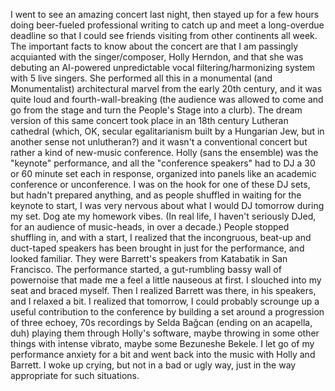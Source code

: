I went to see an amazing concert last night, then stayed up for a few hours doing beer-fueled professional writing to catch up and meet a long-overdue deadline so that I could see friends visiting from other continents all week.  The important facts to know about the concert are that I am passingly acquianted with the singer/composer, Holly Herndon, and that she was debuting an AI-powered unpredictable vocal filtering/harmonizing system with 5 live singers.  She performed all this in a monumental (and Monumentalist) architectural marvel from the early 20th century, and it was quite loud and fourth-wall-breaking (the audience was allowed to come and go from the stage and turn the People's Stage into a clurb).
The dream version of this same concert took place in an 18th century Lutheran cathedral (which, OK, secular egalitarianism built by a Hungarian Jew, but in another sense not unlutheran?) and it wasn't a conventional concert but rather a kind of new-music conference.  Holly (sans the ensemble) was the "keynote" performance, and all the "conference speakers" had to DJ a 30 or 60 minute set each in response, organized into panels like an academic conference or unconference.  I was on the hook for one of these DJ sets, but hadn't prepared anything, and as people shuffled in waiting for the keynote to start, I was very nervous about what I would DJ tomorrow during my set.  Dog ate my homework vibes.  (In real life, I haven't seriously DJed, for an audience of music-heads, in over a decade.) 
People stopped shuffling in, and with a start, I realized that the incongruous, beat-up and duct-taped speakers has been brought in just for the performance, and looked familiar.  They were Barrett's speakers from Katabatik in San Francisco. The performance started, a gut-rumbling bassy wall of powernoise that made me a feel a little nauseous at first.  I slouched into my seat and braced myself.  Then I realized Barrett was there, in his speakers, and I relaxed a bit.  I realized that tomorrow, I could probably scrounge up a useful contribution to the conference by building a set around a progression of three echoey, 70s recordings by Selda Bağcan (ending on an acapella, duh) playing them through Holly's software, maybe throwing in some other things with intense vibrato, maybe some Bezuneshe Bekele. I let go of my performance anxiety for a bit and went back into the music with Holly and Barrett.  I woke up crying, but not in a bad or ugly way, just in the way appropriate for such situations.
